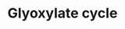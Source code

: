 ---
annotations:
- id: PW:0000063
  parent: classic metabolic pathway
  type: Pathway Ontology
  value: glyoxylate and dicarboxylate metabolic pathway
authors:
- Andra
- Mkutmon
- MaintBot
- Khanspers
- Fehrhart
description: The glyoxylate cycle transforms acetyl-CoA derived from the β-oxidation
  of fatty acids into oxaloacetate, an intermediate of the citric acid cycle
last-edited: 2018-05-28
organisms:
- Mycobacterium tuberculosis
redirect_from:
- /index.php/Pathway:WP2566
- /instance/WP2566
revision: null
schema-jsonld:
- '@context': https://schema.org/
  '@id': https://wikipathways.github.io/pathways/WP2566.html
  '@type': Dataset
  creator:
    '@type': Organization
    name: WikiPathways
  description: The glyoxylate cycle transforms acetyl-CoA derived from the β-oxidation
    of fatty acids into oxaloacetate, an intermediate of the citric acid cycle
  keywords:
  - ACN
  - Acetyl-CoA
  - CITA
  - CITE
  - Citrate
  - FUM
  - Fumarate
  - Glyoxylate
  - ICL1
  - ICL2a
  - ICL2b
  - Isocitrate
  - MDH
  - MLS
  - MQO
  - Malate
  - Oxaloacetate
  - SDHA
  - SDHB
  - SDHC
  - SDHD
  - Succinate
  license: CC0
  name: Glyoxylate cycle
seo: CreativeWork
title: Glyoxylate cycle
wpid: WP2566
---